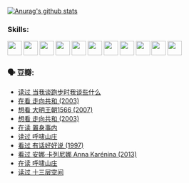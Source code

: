 
[![Anurag's github stats](https://github-readme-stats.vercel.app/api?username=w940853815)](https://github.com/anuraghazra/github-readme-stats)

### Skills:

<code><img height="32" src="https://cdn.jsdelivr.net/npm/simple-icons@v5/icons/python.svg"></code>
<code><img height="32" src="https://cdn.jsdelivr.net/npm/simple-icons@v5/icons/javascript.svg"></code>
<code><img height="32" src="https://cdn.jsdelivr.net/npm/simple-icons@v5/icons/django.svg"></code>
<code><img height="32" src="https://cdn.jsdelivr.net/npm/simple-icons@v5/icons/flask.svg"></code>
<code><img height="32" src="https://cdn.jsdelivr.net/npm/simple-icons@v5/icons/vuetify.svg"></code>
<code><img height="32" src="https://cdn.jsdelivr.net/npm/simple-icons@v5/icons/git.svg"></code>
<code><img height="32" src="https://cdn.jsdelivr.net/npm/simple-icons@v5/icons/docker.svg"></code>
<code><img height="32" src="https://cdn.jsdelivr.net/npm/simple-icons@v5/icons/postgresql.svg"></code>
<code><img height="32" src="https://cdn.jsdelivr.net/npm/simple-icons@v5/icons/elasticsearch.svg"></code>
<code><img height="32" src="https://cdn.jsdelivr.net/npm/simple-icons@v5/icons/macos.svg"></code>
<code><img height="32" src="https://cdn.jsdelivr.net/npm/simple-icons@v5/icons/linux.svg"></code>

### 🗣 豆瓣:

<!-- DOUBAN-ACTIVITIES:START -->
- [读过 当我谈跑步时我谈些什么](https://www.douban.com/people/136069238/status/3715422296/?_i=42234708)
- [在看 走向共和‎ (2003)](https://www.douban.com/people/136069238/status/3711470443/?_i=42234708)
- [想看 大明王朝1566‎ (2007)](https://www.douban.com/people/136069238/status/3710980213/?_i=42234708)
- [想看 走向共和‎ (2003)](https://www.douban.com/people/136069238/status/3710980002/?_i=42234708)
- [在读 置身事内](https://www.douban.com/people/136069238/status/3710472151/?_i=42234708)
- [读过 呼啸山庄](https://www.douban.com/people/136069238/status/3710470617/?_i=42234708)
- [看过 有话好好说‎ (1997)](https://www.douban.com/people/136069238/status/3709833172/?_i=42234708)
- [看过 安娜·卡列尼娜 Anna Karénina‎ (2013)](https://www.douban.com/people/136069238/status/3708942010/?_i=42234708)
- [在读 呼啸山庄](https://www.douban.com/people/136069238/status/3701626992/?_i=42234708)
- [读过 十三层空间](https://www.douban.com/people/136069238/status/3700755247/?_i=42234708)
<!-- DOUBAN-ACTIVITIES:END -->
<!--
**w940853815/w940853815** is a ✨ _special_ ✨ repository because its `README.md` (this file) appears on your GitHub profile.

Here are some ideas to get you started:

- 🔭 I’m currently working on ...
- 🌱 I’m currently learning ...
- 👯 I’m looking to collaborate on ...
- 🤔 I’m looking for help with ...
- 💬 Ask me about ...
- 📫 How to reach me: ...
- 😄 Pronouns: ...
- ⚡ Fun fact: ...
-->
